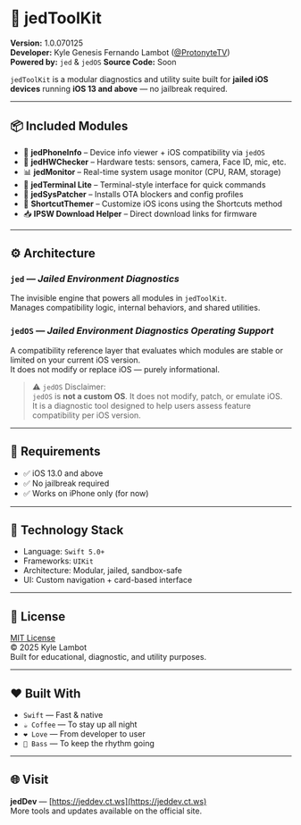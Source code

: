 # 🧰 jedToolKit

**Version:** 1.0.070125  
**Developer:** Kyle Genesis Fernando Lambot ([@ProtonyteTV](https://github.com/ProtonyteTV))  
**Powered by:** `jed` & `jedOS`
**Source Code:** Soon

`jedToolKit` is a modular diagnostics and utility suite built for **jailed iOS devices** running **iOS 13 and above** — no jailbreak required.

---

## 📦 Included Modules

- 📱 **jedPhoneInfo** – Device info viewer + iOS compatibility via `jedOS`
- 🔧 **jedHWChecker** – Hardware tests: sensors, camera, Face ID, mic, etc.
- 📊 **jedMonitor** – Real-time system usage monitor (CPU, RAM, storage)
- 🧪 **jedTerminal Lite** – Terminal-style interface for quick commands
- 🧩 **jedSysPatcher** – Installs OTA blockers and config profiles
- 🎨 **ShortcutThemer** – Customize iOS icons using the Shortcuts method
- 📥 **IPSW Download Helper** – Direct download links for firmware

---

## ⚙️ Architecture

### `jed` — *Jailed Environment Diagnostics*  
The invisible engine that powers all modules in `jedToolKit`.  
Manages compatibility logic, internal behaviors, and shared utilities.

### `jedOS` — *Jailed Environment Diagnostics Operating Support*  
A compatibility reference layer that evaluates which modules are stable or limited on your current iOS version.  
It does not modify or replace iOS — purely informational.

> ⚠️ `jedOS` Disclaimer:  
> `jedOS` is **not a custom OS**. It does not modify, patch, or emulate iOS.  
> It is a diagnostic tool designed to help users assess feature compatibility per iOS version.

---

## 🚀 Requirements

- ✅ iOS 13.0 and above
- ✅ No jailbreak required
- ✅ Works on iPhone only (for now)

---

## 🧪 Technology Stack

- Language: `Swift 5.0+`
- Frameworks: `UIKit`
- Architecture: Modular, jailed, sandbox-safe
- UI: Custom navigation + card-based interface

---

## 📄 License

[MIT License](LICENSE)  
© 2025 Kyle Lambot  
Built for educational, diagnostic, and utility purposes.


---

## ❤️ Built With

- `Swift` — Fast & native
- `☕ Coffee` — To stay up all night
- `❤️ Love` — From developer to user
- `🎸 Bass` — To keep the rhythm going

---

## 🌐 Visit

**jedDev** — [https://jeddev.ct.ws](https://jeddev.ct.ws)  
More tools and updates available on the official site.


